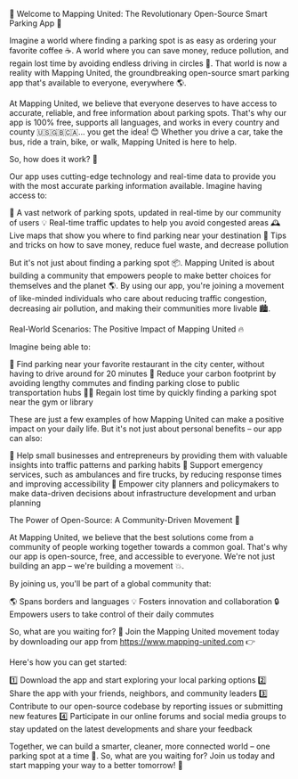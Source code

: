 🚀 Welcome to Mapping United: The Revolutionary Open-Source Smart Parking App 🚀

Imagine a world where finding a parking spot is as easy as ordering your favorite coffee ☕️. A world where you can save money, reduce pollution, and regain lost time by avoiding endless driving in circles 🔁. That world is now a reality with Mapping United, the groundbreaking open-source smart parking app that's available to everyone, everywhere 🌎.

At Mapping United, we believe that everyone deserves to have access to accurate, reliable, and free information about parking spots. That's why our app is 100% free, supports all languages, and works in every country and county 🇺🇸🇬🇧🇨🇦... you get the idea! 😊 Whether you drive a car, take the bus, ride a train, bike, or walk, Mapping United is here to help.

So, how does it work? 🔮

Our app uses cutting-edge technology and real-time data to provide you with the most accurate parking information available. Imagine having access to:

📍 A vast network of parking spots, updated in real-time by our community of users
💡 Real-time traffic updates to help you avoid congested areas
🕰️ Live maps that show you where to find parking near your destination
💸 Tips and tricks on how to save money, reduce fuel waste, and decrease pollution

But it's not just about finding a parking spot 📦. Mapping United is about building a community that empowers people to make better choices for themselves and the planet 🌎. By using our app, you're joining a movement of like-minded individuals who care about reducing traffic congestion, decreasing air pollution, and making their communities more livable 🏙️.

Real-World Scenarios: The Positive Impact of Mapping United 🔥

Imagine being able to:

🚗 Find parking near your favorite restaurant in the city center, without having to drive around for 20 minutes
💃 Reduce your carbon footprint by avoiding lengthy commutes and finding parking close to public transportation hubs
🏃‍♀️ Regain lost time by quickly finding a parking spot near the gym or library

These are just a few examples of how Mapping United can make a positive impact on your daily life. But it's not just about personal benefits – our app can also:

💼 Help small businesses and entrepreneurs by providing them with valuable insights into traffic patterns and parking habits
🏥 Support emergency services, such as ambulances and fire trucks, by reducing response times and improving accessibility
🌟 Empower city planners and policymakers to make data-driven decisions about infrastructure development and urban planning

The Power of Open-Source: A Community-Driven Movement 🤝

At Mapping United, we believe that the best solutions come from a community of people working together towards a common goal. That's why our app is open-source, free, and accessible to everyone. We're not just building an app – we're building a movement 💥.

By joining us, you'll be part of a global community that:

🌎 Spans borders and languages
💡 Fosters innovation and collaboration
🔒 Empowers users to take control of their daily commutes

So, what are you waiting for? 🤔 Join the Mapping United movement today by downloading our app from https://www.mapping-united.com 👉

Here's how you can get started:

1️⃣ Download the app and start exploring your local parking options
2️⃣ Share the app with your friends, neighbors, and community leaders
3️⃣ Contribute to our open-source codebase by reporting issues or submitting new features
4️⃣ Participate in our online forums and social media groups to stay updated on the latest developments and share your feedback

Together, we can build a smarter, cleaner, more connected world – one parking spot at a time 🌟. So, what are you waiting for? Join us today and start mapping your way to a better tomorrow! 📅